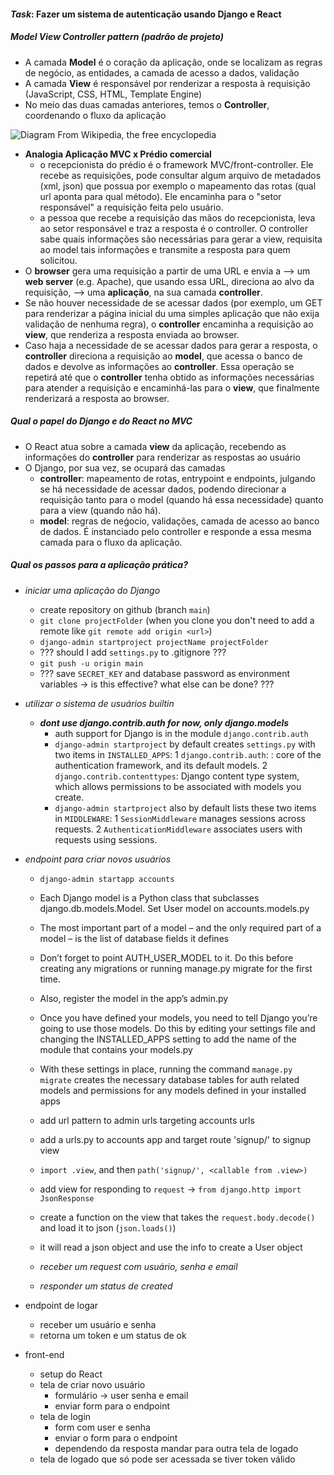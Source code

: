 #### ***Task***: Fazer um sistema de autenticação usando Django e React

##### Model View Controller pattern (padrão de projeto)
- A camada **Model** é o coração da aplicação, onde se localizam as regras de negócio, as entidades, a camada de acesso a dados, validação
- A camada **View** é responsável por renderizar a resposta à requisição (JavaScript, CSS, HTML, Template Engine)
- No meio das duas camadas anteriores, temos o **Controller**, coordenando o fluxo da aplicação

![Diagram From Wikipedia, the free encyclopedia](https://upload.wikimedia.org/wikipedia/commons/thumb/a/a0/MVC-Process.svg/200px-MVC-Process.svg.png)

- **Analogia Aplicação MVC x Prédio comercial**
    - o recepcionista do prédio é o framework MVC/front-controller. Ele recebe as requisições, pode consultar algum arquivo de metadados (xml, json) que possua por exemplo o mapeamento das rotas (qual url aponta para qual método). Ele encaminha para o "setor responsável" a requisição feita pelo usuário.
    - a pessoa que recebe a requisição das mãos do recepcionista, leva ao setor responsável e traz a resposta é o controller. O controller sabe quais informações são necessárias para gerar a view, requisita ao model tais informações e transmite a resposta para quem solicitou.
- O **browser** gera uma requisição a partir de uma URL e envia a --> um **web server** (e.g. Apache), que usando essa URL, direciona ao alvo da requisição, --> uma **aplicação**, na sua camada **controller**.
- Se não houver necessidade de se acessar dados (por exemplo, um GET para renderizar a página inicial du uma simples aplicação que não exija validação de nenhuma regra), o **controller** encaminha a requisição ao **view**, que renderiza a resposta enviada ao browser.
- Caso haja a necessidade de se acessar dados para gerar a resposta, o **controller** direciona a requisição ao **model**, que acessa o banco de dados e devolve as informações ao **controller**. Essa operação se repetirá até que o **controller** tenha obtido as informações necessárias para atender a requisição e encaminhá-las para o **view**, que finalmente renderizará a resposta ao browser.

##### Qual o papel do Django e do React no MVC
- O React atua sobre a camada **view** da aplicação, recebendo as informações do **controller** para renderizar as respostas ao usuário
- O Django, por sua vez, se ocupará das camadas
    - **controller**: mapeamento de rotas, entrypoint e endpoints, julgando se há necessidade de acessar dados, podendo direcionar a requisição tanto para o model (quando há essa necessidade) quanto para a view (quando não há).
    - **model**: regras de neǵocio, validações, camada de acesso ao banco de dados. É instanciado pelo controller e responde a essa mesma camada para o fluxo da aplicação.

##### Qual os passos para a aplicação prática?
- *iniciar uma aplicação do Django*
    - create repository on github (branch `main`)
    - `git clone projectFolder` (when you clone you don't need to add a remote like `git remote add origin <url>`)
    - `django-admin startproject projectName projectFolder`
    - ??? should I add `settings.py` to .gitignore ???
    - `git push -u origin main`
    - ??? save `SECRET_KEY` and database password as environment variables -> is this effective? what else can be done? ???
- *utilizar o sistema de usuários builtin*
    - ***dont use django.contrib.auth for now, only django.models***
        - auth support for Django is in the module `django.contrib.auth`
        - `django-admin startproject` by default creates `settings.py` with two items in `INSTALLED_APPS`:
            1 `django.contrib.auth`: : core of the authentication framework, and its default models.
            2 `django.contrib.contenttypes`: Django content type system, which allows permissions to be associated with models you create.
        - `django-admin startproject` also by default lists these two items in `MIDDLEWARE`:
            1 `SessionMiddleware` manages sessions across requests.
            2 `AuthenticationMiddleware` associates users with requests using sessions.

- *endpoint para criar novos usuários*
    - `django-admin startapp accounts`
    - Each Django model is a Python class that subclasses django.db.models.Model. Set User model on accounts.models.py
    - The most important part of a model – and the only required part of a model – is the list of database fields it defines
    - Don’t forget to point AUTH_USER_MODEL to it. Do this before creating any migrations or running manage.py migrate for the first time.
    - Also, register the model in the app’s admin.py
    - Once you have defined your models, you need to tell Django you’re going to use those models. Do this by editing your settings file and changing the INSTALLED_APPS setting to add the name of the module that contains your models.py
    - With these settings in place, running the command `manage.py migrate` creates the necessary database tables for auth related models and permissions for any models defined in your installed apps
    - add url pattern to admin urls targeting accounts urls
    - add a urls.py to accounts app and target route 'signup/' to signup view
    - `import .view`, and then `path('signup/', <callable from .view>)`
    - add view for responding to `request` -> `from django.http import JsonResponse`
    - create a function on the view that takes the `request.body.decode()` and load it to json (`json.loads()`)
    - it will read a json object and use the info to create a User object

    - *receber um request com usuário, senha e email*
    - *responder um status de created*
- endpoint de logar
    - receber um usuário e senha
    - retorna um token e um status de ok
- front-end
    - setup do React
    - tela de criar novo usuário
        - formulário -> user senha e email
        - enviar form para o endpoint
    - tela de login
        - form com user e senha
        - enviar o form para o endpoint
        - dependendo da resposta mandar para outra tela de logado
    - tela de logado que só pode ser acessada se tiver token válido

